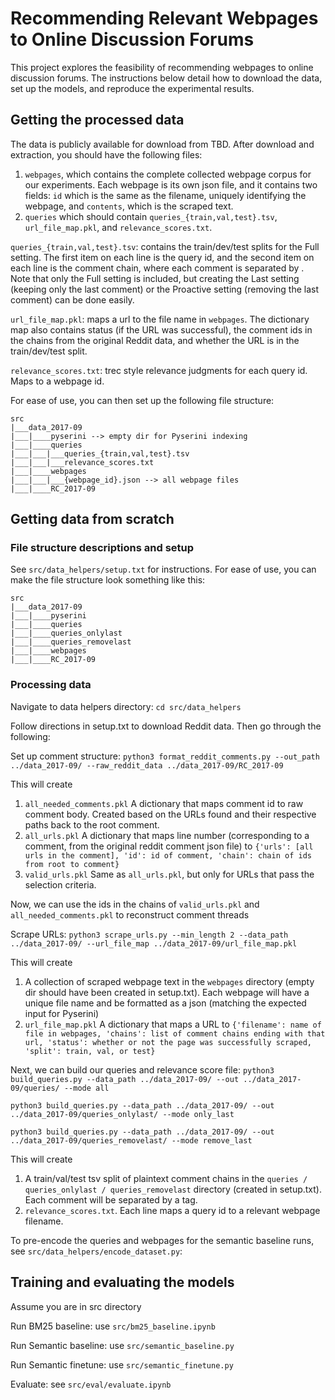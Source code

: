 # Recommending Relevant Webpages to Online Discussion Forums
This project explores the feasibility of recommending webpages to online discussion forums. The instructions below detail how to download the data, set up the models, and reproduce the experimental results. 

## Getting the processed data
The data is publicly available for download from TBD. After download and extraction, you should have the following files:

1. ``webpages``, which contains the complete collected webpage corpus for our experiments. Each webpage is its own json file, and it contains two fields: ``id`` which is the same as the filename, uniquely identifying the webpage, and ``contents``, which is the scraped text.  
2. ``queries`` which should contain ``queries_{train,val,test}.tsv``,  ``url_file_map.pkl``, and ``relevance_scores.txt``. 

``queries_{train,val,test}.tsv``: contains the train/dev/test splits for the Full setting. The first item on each line is the query id, and the second item on each line is the comment chain, where each comment is separated by <C>. Note that only the Full setting is included, but creating the Last setting (keeping only the last comment) or the Proactive setting (removing the last comment) can be done easily. 

``url_file_map.pkl``: maps a url to the file name in ``webpages``. The dictionary map also contains status (if the URL was successful), the comment ids in the chains from the original Reddit data, and whether the URL is in the train/dev/test split.

``relevance_scores.txt``: trec style relevance judgments for each query id. Maps to a webpage id. 

For ease of use, you can then set up the following file structure:

```
src
|___data_2017-09
|___|____pyserini --> empty dir for Pyserini indexing
|___|____queries
|___|___|___queries_{train,val,test}.tsv
|___|___|___relevance_scores.txt
|___|____webpages
|___|___|___{webpage_id}.json --> all webpage files
|___|____RC_2017-09
```

## Getting data from scratch

### File structure descriptions and setup
See ``src/data_helpers/setup.txt`` for instructions. For ease of use, you can make the file structure look something like this:
```
src
|___data_2017-09
|___|____pyserini
|___|____queries
|___|____queries_onlylast
|___|____queries_removelast
|___|____webpages
|___|____RC_2017-09
```

### Processing data
Navigate to data helpers directory: ```cd src/data_helpers```

Follow directions in setup.txt to download Reddit data. Then go through the following:

Set up comment structure: ```python3 format_reddit_comments.py --out_path ../data_2017-09/ --raw_reddit_data ../data_2017-09/RC_2017-09```

This will create 
1. ```all_needed_comments.pkl``` A dictionary that maps comment id to raw comment body. Created based on the URLs found and their respective paths back to the root comment.
2. ```all_urls.pkl``` A dictionary that maps line number (corresponding to a comment, from the original reddit comment json file) to ```{'urls': [all urls in the comment], 'id': id of comment, 'chain': chain of ids from root to comment}```
3. ```valid_urls.pkl``` Same as ```all_urls.pkl```, but only for URLs that pass the selection criteria. 

Now, we can use the ids in the chains of ```valid_urls.pkl``` and ```all_needed_comments.pkl``` to reconstruct comment threads

Scrape URLs: ```python3 scrape_urls.py --min_length 2 --data_path ../data_2017-09/ --url_file_map ../data_2017-09/url_file_map.pkl```

This will create
1. A collection of scraped webpage text in the ```webpages``` directory (empty dir should have been created in setup.txt). Each webpage will have a unique file name and be formatted as a json (matching the expected input for Pyserini)
2. ```url_file_map.pkl``` A dictionary that maps a URL to ```{'filename': name of file in webpages, 'chains': list of comment chains ending with that url, 'status': whether or not the page was successfully scraped, 'split': train, val, or test}```

Next, we can build our queries and relevance score file: 
```python3 build_queries.py --data_path ../data_2017-09/ --out ../data_2017-09/queries/ --mode all```

```python3 build_queries.py --data_path ../data_2017-09/ --out ../data_2017-09/queries_onlylast/ --mode only_last```

```python3 build_queries.py --data_path ../data_2017-09/ --out ../data_2017-09/queries_removelast/ --mode remove_last```

This will create
1. A train/val/test tsv split of plaintext comment chains in the ```queries / queries_onlylast / queries_removelast``` directory (created in setup.txt). Each comment will be separated by a <C> tag.
2. ```relevance_scores.txt```. Each line maps a query id to a relevant webpage filename. 


To pre-encode the queries and webpages for the semantic baseline runs, see ``src/data_helpers/encode_dataset.py``:

## Training and evaluating the models

Assume you are in src directory

Run BM25 baseline: use ``src/bm25_baseline.ipynb``

Run Semantic baseline: use ``src/semantic_baseline.py``

Run Semantic finetune: use ``src/semantic_finetune.py``

Evaluate: see ``src/eval/evaluate.ipynb``

